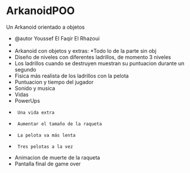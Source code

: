 # ArkanoidPOO
Un Arkanoid orientado a objetos

 * @autor Youssef El Faqir El Rhazoui
 *
 * Arkanoid con objetos y extras:
    *Todo lo de la parte sin obj
 *  Diseño de niveles con diferentes ladrillos, de momento 3 niveles
 *	Los ladrillos cuando se destruyen muestran su puntuacion durante un segundo
 *	Fisica más realista de los ladrillos con la pelota
 *  Puntuacion y tiempo del jugador
 *  Sonido y musica
 *  Vidas
 *  PowerUps
 *      Una vida extra
 *      Aumentar el tamaño de la raqueta
 *      La pelota va más lenta
 *      Tres pelotas a la vez
 *  Animacion de muerte de la raqueta
 *  Pantalla final de game over
